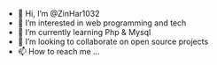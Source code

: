 - 👋 Hi, I’m @ZinHar1032
- 👀 I’m interested in  web programming and tech
- 🌱 I’m currently learning Php & Mysql
- 💞️ I’m looking to collaborate on open source projects 
- 📫 How to reach me ... 

<!---
ZinHar1032/ZinHar1032 is a ✨ special ✨ repository because its `README.md` (this file) appears on your GitHub profile.
You can click the Preview link to take a look at your changes.
--->
